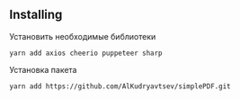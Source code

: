 ## Installing 

Установить необходимые библиотеки

```
yarn add axios cheerio puppeteer sharp
```

Установка пакета

```
yarn add https://github.com/AlKudryavtsev/simplePDF.git
```

